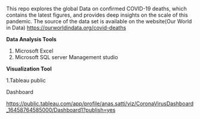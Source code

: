 This repo explores the global Data on confirmed COVID-19 deaths, which contains the latest figures, and provides deep insights on the scale of this pandemic. The source of the data set is available on the website(Our World in Data)
https://ourworldindata.org/covid-deaths

**Data Analysis Tools**
1. Microsoft Excel
2. Microsoft SQL server Management studio

**Visualization Tool**

 1.Tableau public
 
 
 Dashboard
 
https://public.tableau.com/app/profile/anas.satti/viz/CoronaVirusDashboard_16458764585000/Dashboard1?publish=yes

